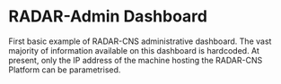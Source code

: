 # RADAR-Admin Dashboard

First basic example of RADAR-CNS administrative dashboard. The vast majority of information available on this dashboard is hardcoded. At present, only the IP address of the machine hosting the RADAR-CNS Platform can be parametrised.